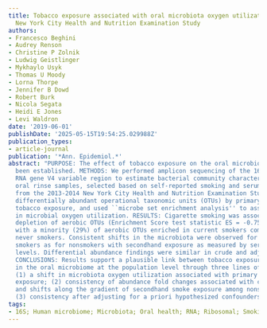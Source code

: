 ```yaml
---
title: Tobacco exposure associated with oral microbiota oxygen utilization in the
  New York City Health and Nutrition Examination Study
authors:
- Francesco Beghini
- Audrey Renson
- Christine P Zolnik
- Ludwig Geistlinger
- Mykhaylo Usyk
- Thomas U Moody
- Lorna Thorpe
- Jennifer B Dowd
- Robert Burk
- Nicola Segata
- Heidi E Jones
- Levi Waldron
date: '2019-06-01'
publishDate: '2025-05-15T19:54:25.029988Z'
publication_types:
- article-journal
publication: '*Ann. Epidemiol.*'
abstract: "PURPOSE: The effect of tobacco exposure on the oral microbiome has not
  been established. METHODS: We performed amplicon sequencing of the 16S ribosomal
  RNA gene V4 variable region to estimate bacterial community characteristics in 259
  oral rinse samples, selected based on self-reported smoking and serum cotinine levels,
  from the 2013-2014 New York City Health and Nutrition Examination Study. We identified
  differentially abundant operational taxonomic units (OTUs) by primary and secondhand
  tobacco exposure, and used ``microbe set enrichment analysis'' to assess shifts
  in microbial oxygen utilization. RESULTS: Cigarette smoking was associated with
  depletion of aerobic OTUs (Enrichment Score test statistic ES = -0.75, P = .002)
  with a minority (29%) of aerobic OTUs enriched in current smokers compared with
  never smokers. Consistent shifts in the microbiota were observed for current cigarette
  smokers as for nonsmokers with secondhand exposure as measured by serum cotinine
  levels. Differential abundance findings were similar in crude and adjusted analyses.
  CONCLUSIONS: Results support a plausible link between tobacco exposure and shifts
  in the oral microbiome at the population level through three lines of evidence:
  (1) a shift in microbiota oxygen utilization associated with primary tobacco smoke
  exposure; (2) consistency of abundance fold changes associated with current smoking
  and shifts along the gradient of secondhand smoke exposure among nonsmokers; and
  (3) consistency after adjusting for a priori hypothesized confounders."
tags:
- 16S; Human microbiome; Microbiota; Oral health; RNA; Ribosomal; Smoking; Tobacco
---
```

